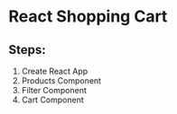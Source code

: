 # React Shopping Cart

## Steps:

1. Create React App
2. Products Component
3. Filter Component
4. Cart Component
